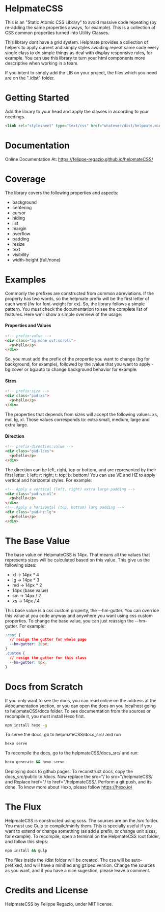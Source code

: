 # HelpmateCSS

This is an "Static Atomic CSS Library" to avoid massive code repeating (by re-adding the same properties always, for example). This is a collection of CSS common properties turned into Utility Classes.

This library dont have a grid system. Helpmate provides a collection of helpers to apply current and simply styles avoiding repeat same code every single class to do simple things as deal with display responsive rules, for example. You can use this library to turn your html components more descriptive when working in a team.

If you intent to simply add the LIB on your project, the files which you need are on the "./dist" folder.

# Getting Started

Add the library to your head and apply the classes in according to your needings.

```html
<link rel="stylesheet" type="text/css" href="whatever/dist/helpmate.min.css">
```

# Documentation

Online Documentation At:
https://felippe-regazio.github.io/helpmateCSS/

# Coverage

The library covers the following properties and aspects:

- background
- centering
- cursor
- hiding
- list
- margin
- overflow
- padding
- resize
- text
- visibility
- width-height (full/none)

# Examples

Commonly the prefixes are constructed from common abreviations. If the property has two words, so the
helpmate prefix will be the first letter of each word (fw for font-weight for ex). So, the library follows
a simple pattern. You must check the documentation to see the complete list of features. Here we'll show
a simple overview of the usage:

#### Properties and Values

```html
<!-- prefix:value -->
<div class="bg:none ovf:scroll">
  <p>hello</p>
</div>
```

So, you must add the prefix of the propertie you want to change (bg for background, for example), followed
by the :value that you want to apply - bg:cover or bg:auto to change background behavior for example.

#### Sizes

```html
<!-- prefix:size -->
<div class="pad:xs">
  <p>hello</p>
</div>
```

The properties that depends from sizes will accept the following values: xs, md, lg, xl. Those values corresponds to: extra small, medium, large and extra large.

#### Direction

```html
<!-- prefix-direction:value -->
<div class="pad-l:xs">
  <p>hello</p>
</div>
```

The direction can be left, right, top or bottom, and are represented by their first letter. l: left; r: right; t: top; b: bottom/ You can use VE and HZ to apply vertical and horizontal styles. For example:

```html
<!-- Apply a vertical (left, right) extra large padding -->
<div class="pad-ve:xl">
  <p>hello</p>
</div>
<!-- Apply a horizontal (top, bottom) larg padding -->
<div class="pad-hz:lg">
  <p>hello</p>
</div>
```

# The Base Value

The base value on HelpmateCSS is 14px. That means all the values that represents sizes will be calculated based on this value.
This give us the following sizes:

- xl -> 14px * 4
- lg -> 14px * 3
- md -> 14px * 2
- 14px (base value)
- sm -> 14px / 2
- xs -> 14px / 4

This base value is a css custom property, the --hm-gutter. You can override this value at you code anyway and anywhere you want using css custom properties. To change the base value, you can just reassign the --hm-gutter. For example:

```css
:root {
  // resign the gutter for whole page
  --hm-gutter: 20px;
}
.custom {
  // resign the gutter for this class
  --hm-gutter: 8px;
}
```

# Docs from Scratch

If you only want to see the docs, you can read online on the address at the #documentation section, or you can open the docs on you localhost going to helpmateCSS/docs folder. To see documentation from the sources or recompile it, you must install Hexo first.

```bash
npm install hexo -g
```

To serve the docs, go to helpmateCSS/docs_src/ and run

```bash
hexo serve
```

To recompile the docs, go to the helpmateCSS/docs_src/ and run:

```bash
hexo generate && hexo serve
```

Deploying docs to github pages: To reconstruct docs, copy the docs_src/public to /docs. Now replace the src="/ to src="/helpmateCSS/ and Replace href="/ to href="/helpmateCSS/. Perform a git push, and its done. To know more about Hexo, please follow https://hexo.io/

# The Flux

HelpmateCSS is constructed using scss. The sources are on the /src folder. You must use Gulp to compile/minify them.
This is specially useful if you want to extend or change something (as add a prefix, or change unit sizes, for example).
To recompile, open a terminal on the HelpmateCSS root folder, and follow this steps:


```bash
npm install && gulp
```

The files inside the /dist folder will be created. The css will be auto-prefixed, and will have a minified ang gziped version.
Change the sources as you want, and if you have a nice sugestion, please leave a comment.

# Credits and License

HelpmateCSS by Felippe Regazio, under MIT license.